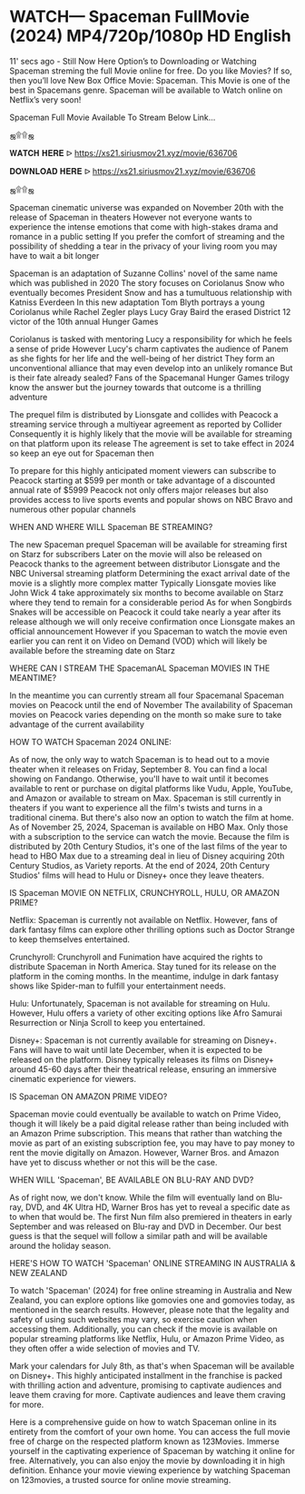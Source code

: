 #  WATCH— Spaceman FullMovie (2024) MP4/720p/1080p HD English




11' secs ago - Still Now Here Option’s to Downloading or Watching Spaceman streming the full Movie online for free. Do you like Movies? If so, then you’ll love New Box Office Movie: Spaceman. This Movie is one of the best in Spacemans genre. Spaceman will be available to Watch online on Netflix’s very soon!

Spaceman Full Movie Available To Stream Below Link...

ஜ۩۩ஜ

𝐖𝐀𝐓𝐂𝐇 𝐇𝐄𝐑𝐄 ᐅ  	https://xs21.siriusmov21.xyz/movie/636706


𝐃𝐎𝐖𝐍𝐋𝐎𝐀𝐃 𝐇𝐄𝐑𝐄 ᐅ  https://xs21.siriusmov21.xyz/movie/636706

ஜ۩۩ஜ


Spaceman cinematic universe was expanded on November 20th with the release of Spaceman in theaters However not everyone wants to experience the intense emotions that come with high-stakes drama and romance in a public setting If you prefer the comfort of streaming and the possibility of shedding a tear in the privacy of your living room you may have to wait a bit longer

Spaceman is an adaptation of Suzanne Collins' novel of the same name which was published in 2020 The story focuses on Coriolanus Snow who eventually becomes President Snow and has a tumultuous relationship with Katniss Everdeen In this new adaptation Tom Blyth portrays a young Coriolanus while Rachel Zegler plays Lucy Gray Baird the erased District 12 victor of the 10th annual Hunger Games

Coriolanus is tasked with mentoring Lucy a responsibility for which he feels a sense of pride However Lucy's charm captivates the audience of Panem as she fights for her life and the well-being of her district They form an unconventional alliance that may even develop into an unlikely romance But is their fate already sealed? Fans of the Spacemanal Hunger Games trilogy know the answer but the journey towards that outcome is a thrilling adventure

The prequel film is distributed by Lionsgate and collides with Peacock a streaming service through a multiyear agreement as reported by Collider Consequently it is highly likely that the movie will be available for streaming on that platform upon its release The agreement is set to take effect in 2024 so keep an eye out for Spaceman then

To prepare for this highly anticipated moment viewers can subscribe to Peacock starting at $599 per month or take advantage of a discounted annual rate of $5999 Peacock not only offers major releases but also provides access to live sports events and popular shows on NBC Bravo and numerous other popular channels

WHEN AND WHERE WILL Spaceman BE STREAMING?

The new Spaceman prequel Spaceman will be available for streaming first on Starz for subscribers Later on the movie will also be released on Peacock thanks to the agreement between distributor Lionsgate and the NBC Universal streaming platform Determining the exact arrival date of the movie is a slightly more complex matter Typically Lionsgate movies like John Wick 4 take approximately six months to become available on Starz where they tend to remain for a considerable period As for when Songbirds Snakes will be accessible on Peacock it could take nearly a year after its release although we will only receive confirmation once Lionsgate makes an official announcement However if you Spaceman to watch the movie even earlier you can rent it on Video on Demand (VOD) which will likely be available before the streaming date on Starz

WHERE CAN I STREAM THE SpacemanAL Spaceman MOVIES IN THE MEANTIME?

In the meantime you can currently stream all four Spacemanal Spaceman movies on Peacock until the end of November The availability of Spaceman movies on Peacock varies depending on the month so make sure to take advantage of the current availability

HOW TO WATCH Spaceman 2024 ONLINE:

As of now, the only way to watch Spaceman is to head out to a movie theater when it releases on Friday, September 8. You can find a local showing on Fandango. Otherwise, you'll have to wait until it becomes available to rent or purchase on digital platforms like Vudu, Apple, YouTube, and Amazon or available to stream on Max. Spaceman is still currently in theaters if you want to experience all the film's twists and turns in a traditional cinema. But there's also now an option to watch the film at home. As of November 25, 2024, Spaceman is available on HBO Max. Only those with a subscription to the service can watch the movie. Because the film is distributed by 20th Century Studios, it's one of the last films of the year to head to HBO Max due to a streaming deal in lieu of Disney acquiring 20th Century Studios, as Variety reports. At the end of 2024, 20th Century Studios' films will head to Hulu or Disney+ once they leave theaters.

IS Spaceman MOVIE ON NETFLIX, CRUNCHYROLL, HULU, OR AMAZON PRIME?

Netflix: Spaceman is currently not available on Netflix. However, fans of dark fantasy films can explore other thrilling options such as Doctor Strange to keep themselves entertained.

Crunchyroll: Crunchyroll and Funimation have acquired the rights to distribute Spaceman in North America. Stay tuned for its release on the platform in the coming months. In the meantime, indulge in dark fantasy shows like Spider-man to fulfill your entertainment needs.

Hulu: Unfortunately, Spaceman is not available for streaming on Hulu. However, Hulu offers a variety of other exciting options like Afro Samurai Resurrection or Ninja Scroll to keep you entertained.

Disney+: Spaceman is not currently available for streaming on Disney+. Fans will have to wait until late December, when it is expected to be released on the platform. Disney typically releases its films on Disney+ around 45-60 days after their theatrical release, ensuring an immersive cinematic experience for viewers.

IS Spaceman ON AMAZON PRIME VIDEO?

Spaceman movie could eventually be available to watch on Prime Video, though it will likely be a paid digital release rather than being included with an Amazon Prime subscription. This means that rather than watching the movie as part of an existing subscription fee, you may have to pay money to rent the movie digitally on Amazon. However, Warner Bros. and Amazon have yet to discuss whether or not this will be the case.

WHEN WILL 'Spaceman', BE AVAILABLE ON BLU-RAY AND DVD?

As of right now, we don't know. While the film will eventually land on Blu-ray, DVD, and 4K Ultra HD, Warner Bros has yet to reveal a specific date as to when that would be. The first Nun film also premiered in theaters in early September and was released on Blu-ray and DVD in December. Our best guess is that the sequel will follow a similar path and will be available around the holiday season.

HERE'S HOW TO WATCH 'Spaceman' ONLINE STREAMING IN AUSTRALIA & NEW ZEALAND

To watch 'Spaceman' (2024) for free online streaming in Australia and New Zealand, you can explore options like gomovies one and gomovies today, as mentioned in the search results. However, please note that the legality and safety of using such websites may vary, so exercise caution when accessing them. Additionally, you can check if the movie is available on popular streaming platforms like Netflix, Hulu, or Amazon Prime Video, as they often offer a wide selection of movies and TV.

Mark your calendars for July 8th, as that's when Spaceman will be available on Disney+. This highly anticipated installment in the franchise is packed with thrilling action and adventure, promising to captivate audiences and leave them craving for more. Captivate audiences and leave them craving for more.

Here is a comprehensive guide on how to watch Spaceman online in its entirety from the comfort of your own home. You can access the full movie free of charge on the respected platform known as 123Movies. Immerse yourself in the captivating experience of Spaceman by watching it online for free. Alternatively, you can also enjoy the movie by downloading it in high definition. Enhance your movie viewing experience by watching Spaceman on 123movies, a trusted source for online movie streaming.
